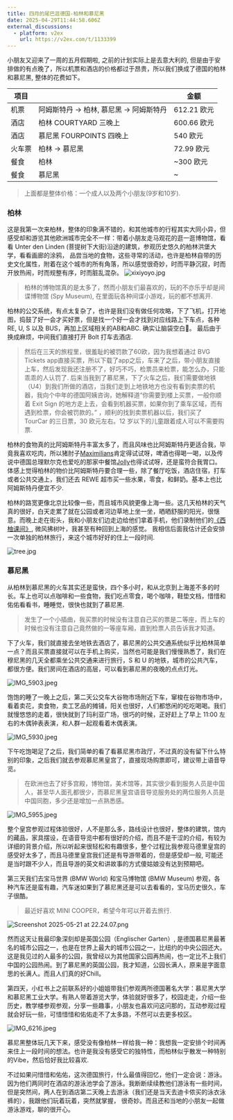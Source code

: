 ```yaml
---
title: 四月的尾巴逛德国-柏林和慕尼黑
date: 2025-04-29T11:44:58.606Z
external_discussions:
  - platform: v2ex
    url: https://v2ex.com/t/1133399
---
```


小朋友又迎来了一周的五月假期啦, 之前的计划实际上是去意大利的, 但是由于安排做的有点晚了，所以机票和酒店的价格都过于昂贵，所以我们换成了德国的柏林和慕尼黑, 整体的花费如下。


| 项目     |      | 金额 |
| -------- |  ------- | ------- |
| 机票 |  阿姆斯特丹 → 柏林, 慕尼黑 → 阿姆斯特丹 | 612.21  欧元 |
| 酒店 | 柏林 COURTYARD 三晚上 |   600.66 欧元    |
| 酒店 | 慕尼黑 FOURPOINTS 四晚上     | 540 欧元    |
| 火车票 |  柏林 → 慕尼黑 | 72.99 欧元 |
| 餐食 | 柏林 | ~300 欧元 |
| 餐食 | 慕尼黑 | ~ |

> 上面都是整体价格：一个成人以及两个小朋友(9岁和10岁). 

### 柏林

这是我第一次来柏林，整体的印象满不错的，和其他城市的行程其实大同小异，但感受却和游览其他欧洲城市完全不一样：带着小朋友走马观花的逛一逛博物馆，看看 Unter den Linden (菩提树下大街)沿途的建筑，参观历史悠久的柏林洪堡大学，看看画廊的涂鸦， 品尝当地的食物，这些寻常的活动，也许是柏林自带的历史文化属性，附着在这个城市的所有角落，所以感觉很奇妙，时而平静沉寂，时而开放热闹，时而规整有序，时而脏乱混杂。 
![xixiyoyo.jpg](https://github.com/metrue/Cofe/blob/main/assets/images/2025-04-29/1745955855192.jpg?raw=true)

> 柏林的博物馆真的是太多了，然而小朋友们最喜欢的，玩的不亦乐乎却是间谍博物馆 (Spy Museum), 在里面玩各种间谍小游戏，玩的都不想离开.

柏林的公交系统，有点太复杂了，也许是我们没有做任何攻略，下了飞机，打开地图，捣鼓了好一会才买好票，但是找一个好一会才找到对应线路上下车点，各种 RE, U, S 以及 BUS，再加上区域相关的AB和ABC. 确实让脑袋空白🤣。 最后由于换成麻烦，中间我们直接打开 Bolt 打车去酒店. 

> 然后在三天的旅程里，很羞耻的被罚款了60欧，因为我想着通过 BVG Tickets app直接买票，所以下载了app之后，车来了之后，带小朋友直接上车，然后发现我还注册不了，好巧不巧，检票员来检票，能怎么办，只能乖乖的人认罚了. 后来当我到了慕尼黑，下了火车之后，我们需要做地铁（U4）到我们所做的酒店，当我们走到上地铁地方也没有看到卖票的机器，我向个中年的德国阿姨咨询，她解释道“你需要到楼上买票，一般你顺着 Exit Sign 的地方走上去，会看到机器买票，如果你到了乘车区域，而有遇到检票，你会被罚款的。” ，顺利的找到卖票机器以后，我们买了 TourCar 的三日票，30 欧元左右。12 岁以下的儿童跟着成人可以不需要购票.

柏林的食物真的比阿姆斯特丹丰富太多了，而且风味也比阿姆斯特丹更适合我，毕竟我喜欢吃肉，所以猪肘子[Maximilians](https://www.maximilians-berlin.de/)肯定得试试呀，啤酒也得喝一喝，以及传说中德国总理默尔克也爱吃的那家中餐馆[Jolly](https://www.restaurant-jolly.de/)也得试试呀，还是蛮符合我胃口。体感上觉得柏林的物价比阿姆斯特丹要合理一些，除了餐厅吃饭，酒店住宿，打车或者公共交通上，我们还去 REWE 超市买一些水果，零食，和鲜奶。基本上也比阿姆斯特丹便宜不少.

柏林的路宽更像北京比较像一些，而且城市风貌更像上海一些。这几天柏林的天气真的很好，白天走累了就在公园或者河边草地上坐一坐，晒晒舒服的阳光，很惬意。而晚上走在街头，我和小朋友们边走边给他们拿着手机，他们录制他们的[《西柚课间》](https://www.xiaoyuzhoufm.com/podcast/63f9f6ec75918da323982e2c), 微风拂树叶，我甚至有种回到上海的感觉。 我相信后面我估计还会安排一次单独的柏林旅行，来这个城市好好的住上一段时间.

![tree.jpg](https://github.com/metrue/Cofe/blob/main/assets/images/2025-04-29/1745955819583.jpg?raw=true)

### 慕尼黑

从柏林到慕尼黑的火车其实还是蛮快，四个多小时，和从北京到上海差不多的时长。车上也可以点咖啡和一些食物，我们吃点零食，喝个咖啡，鞋垫文档，惜惜和佑佑看看书，睡睡觉，很快也就到了慕尼黑.
> 发生了一个小插曲，我买票的时候没有注意自己买的票是二等座，而上车的时候也没有注意自己竟然做的一等座车厢，直到检票人员告诉我才知道。

下了火车，我们就直接去坐地铁去酒店了，慕尼黑的公共交通系统似乎比柏林简单一点？而且买票直接就可以在手机上购买，当然也可能是我们慢慢熟悉了，我们在穆尼黑的几天全都乘坐公共交通来进行旅行，S 和 U 的地铁，城市的公共汽车，都很方便。我们房间在酒店的高层，可以看到慕尼黑的夜晚的点点灯光。

![IMG_5903.jpeg](https://github.com/metrue/Cofe/blob/main/assets/images/2025-05-21/1747859232104.jpeg?raw=true)

饱饱的睡了一晚上之后，第二天公交车大谷物市场附近下车，窜梭在谷物市场中，看着卖花，卖食物，卖工艺品的摊铺，阳关也很好，人们都悠闲的吃吃喝喝。我们就慢悠悠的走着，很快就到了玛利亚广场，很巧的时候，正好赶上了早上 11:00 左右的木偶钟表表演，和人群一起观看着木偶表演。

![IMG_5930.jpeg](https://github.com/metrue/Cofe/blob/main/assets/images/2025-05-21/1747859255454.jpeg?raw=true)

下午吃饱喝足了之后，我们简单的看了看慕尼黑市政厅，不过真的没有留下什么特别的印象，之后我们就去参观慕尼黑皇宫了，直接现场购票即可，建议带上语音导览。

> 在欧洲也去了好多宫殿，博物馆，美术馆等，其实很少看到服务人员是中国人，甚至华人面孔都很少，而慕尼黑皇宫语音导览服务处的两位服务人员是中国同胞，多少还是增加一点熟悉感。

![IMG_5955.jpeg](https://github.com/metrue/Cofe/blob/main/assets/images/2025-05-21/1747859267584.jpeg?raw=true)

整个皇宫参观过程体验很好，人不是那么多，路线设计也很好，整体的建筑，馆内的藏品，家具摆设，在语音导览中都有很好的介绍，而且不是干涩的介绍，有较为详细的背景介绍，所以听起来很轻松和有趣很多，整个过程比我参观马德里皇宫的感受好太多了，而且马德里皇宫我们还是有导游带着的，但是感受却一般, 可能还是当时跟不少人，而且导游的英文和讲故事的方式傻姑娘没有达到预期吧。

第三天我们去宝马世界 (BMW World) 和宝马博物馆 (BMW Museum) 参观，各种汽车还是蛮有趣，汽车迷如果到了慕尼黑还是可以去看看的，宝马历史很久，车子很酷。

> 最近好喜欢 MINI COOPER，希望今年可以开着去旅行.

![Screenshot 2025-05-21 at 22.24.07.png](https://github.com/metrue/Cofe/blob/main/assets/images/2025-05-21/1747859282989.png?raw=true)

然而这天让我最印象深刻却是英国公园（Englischer Garten）, 是德国慕尼黑最著名的城市公园之一，也是在世界上最大的城市公园之一，比纽约的中央公园还大。这是我见过的人最多的公园，我曾经以为其他国家公园再热闹，也一定比不上我们中国的公园热闹。到了慕尼黑的英国公园，我才知道，公园长满人，原来是字面意思的长满人。而且人们真的好Chill。

第四天，小红书上之前联系好的小姐姐带我们参观两所德国著名大学：慕尼黑大学和慕尼黑工业大学。有熟人带着游览大学，体验就好很多了，校园走走，介绍一些历史，教学楼参观参观，分享一些趣事，小朋友也喜欢问这问那的，互动参观过程就会好玩一些，可惜惜惜和佑佑走不了太多路，不然可以去更多校区。

![IMG_6216.jpeg](https://github.com/metrue/Cofe/blob/main/assets/images/2025-05-21/1747859294930.jpeg?raw=true)

慕尼黑整体玩几天下来，感受没有像柏林一样给我一种：我想我一定安排个时间再来住上一段时间的想法。也许是我没有感受它的独特性，而柏林似乎散发一种特别的Vibe，然后恰好我比较喜欢.

不过如果问惜惜和佑佑，这次德国旅行，什么最值得回忆，他们一定会说：游泳。因为他们两同时在酒店的游泳池学会了游泳。我断断续续教他们游泳有一些时间，但是突然间，两人在到酒店第二天晚上去游泳（我们还是当天去迪卡侬买的泳衣泳裤的），我跟他们玩着玩着，突然就掌握， 很奇妙。而且还和当地的小朋友一起做游泳游戏，聊的很开心。

